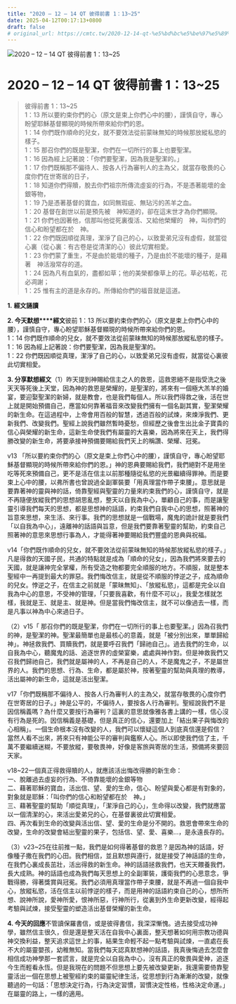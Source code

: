 ```yaml
---
title: "2020 – 12 – 14 QT 彼得前書 1：13~25"
date: 2025-04-12T00:17:13+0800
draft: false
# original_url: https://cmtc.tw/2020-12-14-qt-%e5%bd%bc%e5%be%97%e5%89%8d%e6%9b%b8-1%ef%bc%9a1325
---
```


![2020 – 12 – 14 QT 彼得前書 1：13~25](/images/qt.jpg   "2020 – 12 – 14 QT 彼得前書 1：13~25")

# 2020 – 12 – 14 QT 彼得前書 1：13~25

> 彼得前書 1：13~25  
> 1：13 所以要約束你們的心（原文是束上你們心中的腰），謹慎自守，專心盼望耶穌基督顯現的時候所帶來給你們的恩。  
> 1：14 你們既作順命的兒女，就不要效法從前蒙昧無知的時候那放縱私慾的樣子。  
> 1：15 那召你們的既是聖潔，你們在一切所行的事上也要聖潔。  
> 1：16 因為經上記著說：「你們要聖潔，因為我是聖潔的。」  
> 1：17 你們既稱那不偏待人、按各人行為審判人的主為父，就當存敬畏的心度你們在世寄居的日子，  
> 1：18 知道你們得贖，脫去你們祖宗所傳流虛妄的行為，不是憑著能壞的金銀等物，  
> 1：19 乃是憑著基督的寶血，如同無瑕疵、無玷污的羔羊之血。  
> 1：20 基督在創世以前是預先被　神知道的，卻在這末世才為你們顯現。  
> 1：21 你們也因著他，信那叫他從死裏復活、又給他榮耀的　神，叫你們的信心和盼望都在於　神。  
> 1：22 你們既因順從真理，潔淨了自己的心，以致愛弟兄沒有虛假，就當從心裏（從心裏：有古卷是從清潔的心）彼此切實相愛。  
> 1：23 你們蒙了重生，不是由於能壞的種子，乃是由於不能壞的種子，是藉著　神活潑常存的道。  
> 1：24 因為凡有血氣的，盡都如草；他的美榮都像草上的花。草必枯乾，花必凋謝；  
> 1：25 惟有主的道是永存的。所傳給你們的福音就是這道。

**1.** **經文誦讀**

**2. 今天默想****經文**彼前 1：13 所以要約束你們的心（原文是束上你們心中的腰），謹慎自守，專心盼望耶穌基督顯現的時候所帶來給你們的恩。  
1：14 你們既作順命的兒女，就不要效法從前蒙昧無知的時候那放縱私慾的樣子。  
1：16 因為經上記著說：你們要聖潔，因為我是聖潔的。  
1：22 你們既因順從真理，潔淨了自己的心，以致愛弟兄沒有虛假，就當從心裏彼此切實相愛。

**3. 分享默想經文**（1）昨天提到神賜給信主之人的救恩，這救恩絕不是指受洗之後天天等死後上天堂，因為神的救恩是榮耀的，是聖潔的，將來有一個極大羔羊的婚宴，要迎娶聖潔的新婦，就是教會，也是我們每個人。所以我們得救之後，活在世上就是開始預備自己，應當如何靠著福音來改變我們擁有一個名副其實，聖潔榮耀的新生命。在這過程中，上帝會用百般的智慧，透過百般的試煉，來煉淨我們、更新我們、改變我們。聖經上說我們雖然暫時憂愁，但經歷之後會生出比金子寶貴的信心與榮耀的新生命，這新生命使我們有屬靈的大喜樂，因為將來在天上，我們得勝改變的新生命，將要承接神預備要賜給我們天上的稱讚、榮耀、冠冕。

v13 「所以要約束你們的心（原文是束上你們心中的腰），謹慎自守，專心盼望耶穌基督顯現的時候所帶來給你們的恩。」神的恩典要賜給我們，我們絕對不是用坐吃等死來預備自己，更不是活在信主以前那種隨從私慾的光景繼續得罪神。而是要束上心中的腰，以弗所書也曾說過全副軍裝要「用真理當作帶子束腰」。意思就是要靠著神的靈與神的話，倚靠聖經與聖靈的力量來約束我們的心，謹慎自守，就是不再隨便放縱我們的思想胡思亂想，整天以自我為中心，單顧自己的事，而是讓聖靈引導我們每天的思想，都是思想神的話語，約束我們自我中心的思想，照著神的旨意來思想，來生活、來行事。我們的思想就是一個戰場，魔鬼的詭計就是要我們「以自我為中心」，遠離神的話語與旨意，但是我們要靠著聖靈的幫助，約束自己照著神的意思來思想行事為人，才能得著神要賜給我們豐盛的恩典與祝福。

v14「你們既作順命的兒女，就不要效法從前蒙昧無知的時候那放縱私慾的樣子。」凡是得救的天國子民，共通的特點就是成為「順命的兒女」，因為我們將來要去的天國，就是讓神完全掌權，所有受造之物都要完全順服的地方。不順服，就是整本聖經中一再提到最大的罪惡。我們悔改信主，就是從不順服的悖逆之子，成為順命的兒女。悖逆之子，在信主之前就是「蒙昧無知」、「放縱私慾」，這都是完全以自我為中心的意思，不受神的管理，「只要我喜歡，有什麼不可以」，我愛怎樣就怎樣，我就是王、就是主、就是神。但是當我們悔改信主，就不可以像過去一樣，而是凡事以神為中心來過日子。

（2）v15「 那召你們的既是聖潔，你們在一切所行的事上也要聖潔。」因為召我們的神，是聖潔的神。聖潔最簡單也是最核心的意義，就是「被分別出來，單單歸給神」。神拯救我們、買贖我們，就是要呼召我們「歸祂自己」。過去我們的生命，以自我為中心，聽魔鬼的話、追逐世界的虛榮宴樂，處處與神作對。但是神救我們又召我們歸祂自己，我們就是屬神的人，不再是自己的人，不是魔鬼之子，不是屬世界的人。我們的思想、行為、生命，都是屬於神，按著聖靈的幫助與真理的教導，活出屬神的新生命，這就是活出聖潔。

v17「你們既稱那不偏待人、按各人行為審判人的主為父，就當存敬畏的心度你們在世寄居的日子。」神是公平的，不偏待人，要按各人行為審判。聖經說我們不是因信稱義嗎？為什麼又要按行為審判？這裏的意思就像雅各書上講的一樣，信心沒有行為是死的。因信稱義是基礎，但是真正的信心，還要加上「結出果子與悔改的心相稱」。一個生命根本沒有改變的人，我們可以懷疑這個人到底真信還是假信？當然人看不出來，將來只有神能公平的審判與鑑察人心。所以即使我們信了主，千萬不要繼續迷糊，不要放縱，要敬畏神，好像是客旅與寄居的生活，預備將來要回天家。

v18~22一個真正得救得贖的人，就應該活出悔改得勝的新生命：  
一、脫離過去虛妄的行為、不倚靠能壞的金銀等物  
二、藉著耶穌的寶血，活出信、望、愛的生命，信心、盼望與愛心都是有對象的，對象就是耶穌：「叫你們的信心和盼望都在於　神。」  
三、藉著聖靈的幫助「順從真理」，「潔淨自己的心」，生命得以改變，我們就應當以一個清潔的心，來活出愛弟兄的心，在基督裏彼此切實相愛。  
四、再次看到生命的改變與活出信、望、愛的生命是分不開的。救恩會帶來生命的改變，生命的改變會結出聖靈的果子，包括信、望、愛、喜樂…，是永遠長存的。

（3）v23~25在往前推一點，我們是如何得著基督的救恩？是因為神的話語，好像種子撒在我們的心田。我們相信，並且默想與遵行，就是接受了神話語的生命，在我們心裏成長茁壯，活出得救的新生命。神的話語拯救我們，也天天餵養我們，長大成熟。神的話語也成為我們每天思想上的全副軍裝，護衛我們的心思意念，爭戰得勝，得著獎賞與冠冕。我們必須用真理當作帶子束腰，就是不再過一個自我中心，放縱私慾，活在信主以前悖逆的樣子，而是用神的話語約束自己的心，想所所想、說神所說，愛神所愛，恨神所惡，行神所行，從裏到外生命更新改變，經得起考驗與試煉，接受聖靈的塑造活出基督榮耀的新生命。

**4. 今天的回應**不管讀保羅書信，或是彼得書信，我深深慚愧。過去接受成功神學，雖然信主很久，但是還是整天活在自我中心裏面，整天想著如何用宗教功德與神交換利益，整天追求這世上的事，結果生命輕不起一點考驗與試煉，一直處在長不大的屬靈嬰孩，幼稚無知。當我們每天認真默想神的話語，我真後悔過去怎麼會相信成功神學那一套謊言，就是完全以自我為中心，沒有真正的敬畏與愛神，追逐今生而輕看永恆。但是我現在的問題不但思想上要先被改變更新，我還需要倚靠聖靈活出一個在思想上被聖經約束的屬靈紀律生活，從思想到行為漸漸的改變，就像聽過的一句話：「思想決定行為，行為決定習慣，習慣決定性格，性格決定命運。」在屬靈的路上，一樣的適用。